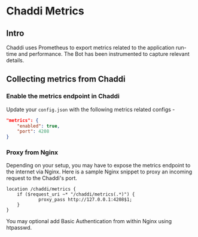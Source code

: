 # Chaddi Metrics

## Intro

Chaddi uses Prometheus to export metrics related to the application run-time and performance. The Bot has been instrumented to capture relevant details.

## Collecting metrics from Chaddi

### Enable the metrics endpoint in Chaddi

Update your `config.json` with the following metrics related configs - 

```json
"metrics": {
    "enabled": true,
    "port": 4208
}
```

### Proxy from Nginx

Depending on your setup, you may have to expose the metrics endpoint to the internet via Nginx. Here is a sample Nginx snippet to proxy an incoming request to the Chaddi's port.

```
location /chaddi/metrics {
    if ($request_uri ~* "/chaddi/metrics(.*)") {
            proxy_pass http://127.0.0.1:4208$1;
    }
}
```

You may optional add Basic Authentication from within Nginx using htpasswd. 